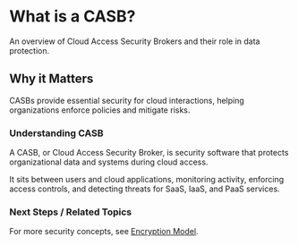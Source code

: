 # What is a CASB?

An overview of Cloud Access Security Brokers and their role in data protection.


## Why it Matters
CASBs provide essential security for cloud interactions, helping organizations enforce policies and mitigate risks.

### Understanding CASB
A CASB, or Cloud Access Security Broker, is security software that protects organizational data and systems during cloud access.

It sits between users and cloud applications, monitoring activity, enforcing access controls, and detecting threats for SaaS, IaaS, and PaaS services.

### Next Steps / Related Topics
For more security concepts, see [Encryption Model](/02-core-concepts/encryption-model).